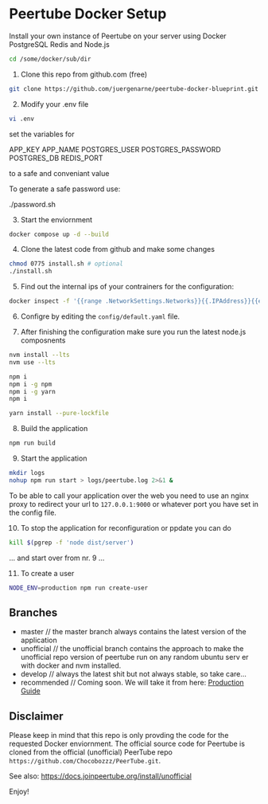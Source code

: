 # Peertube Docker Setup

Install your own instance of Peertube on your server using Docker PostgreSQL Redis and Node.js

```bash
cd /some/docker/sub/dir
````

1. Clone this repo from github.com (free)

```bash
git clone https://github.com/juergenarne/peertube-docker-blueprint.git .
`````

2. Modify your .env file

```bash
vi .env
````

set the variables for

APP_KEY
APP_NAME
POSTGRES_USER
POSTGRES_PASSWORD
POSTGRES_DB
REDIS_PORT

to a safe and conveniant value

To generate a safe password use:

./password.sh

3. Start the enviornment

```bash
docker compose up -d --build
````

4. Clone the latest code from github and make some changes

```bash
chmod 0775 install.sh # optional
./install.sh
````

5. Find out the internal ips of your contrainers for the configuration:

```bash
docker inspect -f '{{range .NetworkSettings.Networks}}{{.IPAddress}}{{end}}' ptb-postgres
````

6. Configre by editing the `config/default.yaml` file.

7. After finishing the configuration make sure you run the latest node.js composnents

```bash
nvm install --lts
nvm use --lts

npm i
npm i -g npm 
npm i -g yarn
npm i

yarn install --pure-lockfile
````

8. Build the application

```bash
npm run build
````

9. Start the application

```bash
mkdir logs
nohup npm run start > logs/peertube.log 2>&1 &
````

To be able to call your application over the web you need to use an nginx proxy to redirect your url to `127.0.0.1:9000` or whatever port you have set in the config file.

10. To stop the application for reconfiguration or ppdate you can do

```bash
kill $(pgrep -f 'node dist/server') 
````

... and start over from nr. 9 ...

11. To create a user

```bash
NODE_ENV=production npm run create-user
````

## Branches

- master // the master branch always contains the latest version of the application
- unofficial // the unofficial branch contains the approach to make the unofficial repo version of peertube run on any random ubuntu serv er with docker and nvm installed.
- develop // always the latest shit but not always stable, so take care...
- recommended // Coming soon. We will take it from here: [Production Guide](https://docs.joinpeertube.org/install/any-os)

## Disclaimer

Please keep in mind that this repo is only provding the code for the requested Docker enviornment. The official source code for Peertube is cloned from the official (unofficial) PeerTube repo `https://github.com/Chocobozzz/PeerTube.git`.

See also: <https://docs.joinpeertube.org/install/unofficial>

Enjoy!
